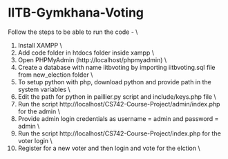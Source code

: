 # IITB-Gymkhana-Voting

Follow the steps to be able to run the code -  \
1. Install XAMPP  \
2. Add code folder in htdocs folder inside xampp \
3. Open PHPMyAdmin (http://localhost/phpmyadmin) \
4. Create a database with name iitbvoting by importing iitbvoting.sql file from new_election folder \
5. To setup python with php, download python and provide path in the system variables \
6. Edit the path for python in paillier.py script and include/keys.php file \
7. Run the script http://localhost/CS742-Course-Project/admin/index.php for the admin \
8. Provide admin login credentials as username = admin and password = admin \
9. Run the script http://localhost/CS742-Course-Project/index.php for the voter login \
10. Register for a new voter and then login and vote for the elction \
